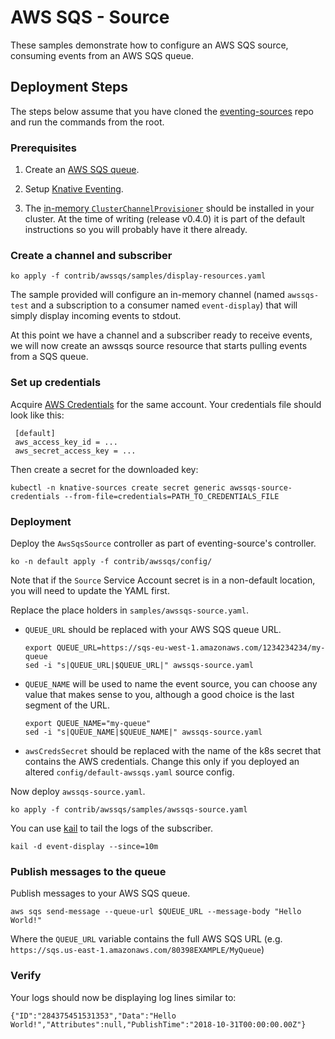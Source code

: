 # AWS SQS - Source

These samples demonstrate how to configure an AWS SQS source, consuming
events from an AWS SQS queue.

## Deployment Steps

The steps below assume that you have cloned the
[eventing-sources](https://github.com/knative/eventing-sources) repo and
run the commands from the root.

### Prerequisites

1.  Create an [AWS SQS queue](https://aws.amazon.com/sqs/).

1.  Setup
    [Knative Eventing](https://github.com/knative/docs/tree/master/eventing).

1.  The [in-memory `ClusterChannelProvisioner`](https://github.com/knative/eventing/tree/master/config/provisioners/in-memory-channel)
    should be installed in your cluster. At the time of writing (release
    v0.4.0) it is part of the default instructions so you will probably
    have it there already.

### Create a channel and subscriber

```shell
ko apply -f contrib/awssqs/samples/display-resources.yaml
```

The sample provided will configure an in-memory channel (named
`awssqs-test` and a subscription to a consumer named `event-display`)
that will simply display incoming events to stdout.

At this point we have a channel and a subscriber ready to receive
events, we will now create an awssqs source resource that starts
pulling events from a SQS queue.

### Set up credentials

Acquire [AWS Credentials](https://docs.aws.amazon.com/general/latest/gr/aws-security-credentials.html)
for the same account. Your credentials file should look like this:

     [default]
     aws_access_key_id = ...
     aws_secret_access_key = ...

Then create a secret for the downloaded key:

 ```shell
 kubectl -n knative-sources create secret generic awssqs-source-credentials --from-file=credentials=PATH_TO_CREDENTIALS_FILE
 ```

### Deployment

Deploy the `AwsSqsSource` controller as part of eventing-source's controller.

   ```shell
   ko -n default apply -f contrib/awssqs/config/
   ```

Note that if the `Source` Service Account secret is in a non-default
location, you will need to update the YAML first.

Replace the place holders in `samples/awssqs-source.yaml`.

- `QUEUE_URL` should be replaced with your AWS SQS queue URL.

  ```shell
  export QUEUE_URL=https://sqs-eu-west-1.amazonaws.com/1234234234/my-queue
  sed -i "s|QUEUE_URL|$QUEUE_URL|" awssqs-source.yaml
  ```

- `QUEUE_NAME` will be used to name the event source, you can choose any
  value that makes sense to you, although a good choice is the last segment
  of the URL.

  ```shell
  export QUEUE_NAME="my-queue"
  sed -i "s|QUEUE_NAME|$QUEUE_NAME|" awssqs-source.yaml
  ```

- `awsCredsSecret` should be replaced with the name of the k8s secret that
  contains the AWS credentials. Change this only if you deployed an altered
  `config/default-awssqs.yaml` source config.

Now deploy `awssqs-source.yaml`.

```shell
ko apply -f contrib/awssqs/samples/awssqs-source.yaml
```

You can use [kail](https://github.com/boz/kail/) to tail the logs of the
subscriber.

```shell
kail -d event-display --since=10m
```

### Publish messages to the queue

Publish messages to your AWS SQS queue.

```shell
aws sqs send-message --queue-url $QUEUE_URL --message-body "Hello World!"
```

Where the `QUEUE_URL` variable contains the full AWS SQS URL (e.g.
`https://sqs.us-east-1.amazonaws.com/80398EXAMPLE/MyQueue`)

### Verify

Your logs should now be displaying log lines similar to:

```
{"ID":"284375451531353","Data":"Hello World!","Attributes":null,"PublishTime":"2018-10-31T00:00:00.00Z"}

```
